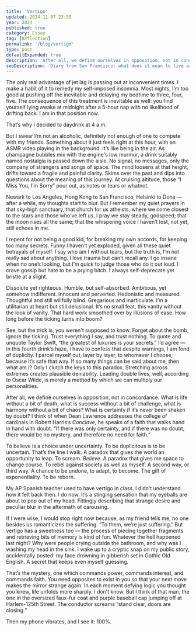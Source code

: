 ```yaml
---
title: 'Vertigo'
updated: 2024-11-07 23:59
year: 2024
published: true
category: Essay
tag: [Reflection]
permalink: '/blog/vertigo'
type: post
defaultExpanded: true
description: 'After all, we define ourselves in opposition, not in concordance. What is life without a bit of death, what is success without a bit of challenge, what is harmony without a bit of chaos? What is certainty if it’s never been shaken by doubt?'
seoDescription: 'Diary from San Francisco: what does it mean to live as a contradiction. To be duplicitous is to be uncertain. Without that uncertainty, there will be no doubt, and therefore no faith.'
---
```


The only real advantage of jet lag is passing out at inconvenient times. I make a habit of it to remedy my self-imposed insomnia. Most nights, I’m too good at pushing off the inevitable and delaying my bedtime to three, four, five. The consequence of this treatment is inevitable as well: you find yourself lying awake at midnight after a 5-hour nap with no likelihood of drifting back. I am in that position now.

That’s why I decided to daydrink at 4 a.m.

But I swear I’m not an alcoholic, definitely not enough of one to compete with my friends. Something about it just feels right at this hour, with an ASMR video playing in the background. It’s like being in the air. As champagne bubbles mix with the engine's low murmur, a drink suitably named nostalgia is passed down the aisle. No signal, no messages, only the company of strangers and songs of space. The mind loosens at that height, drifts toward a fragile and painful clarity. Skims over the past and dips into questions about the meaning of this journey. At cruising altitude, those “I Miss You, I’m Sorry” pour out, as notes or tears or whatnot.

Newark to Los Angeles, Hong Kong to San Francisco, Helsinki to Doha — after a while, my thoughts start to blur. But I remember my quiet prayers in that sky-high sanctuary, that church for us atheists, where we come closest to the stars and those who’ve left us. I pray we stay steady, godspeed; that the moon rises all the same; that the whispering voice I haven’t lost, not yet, still echoes in me.

I repent for not being a good kid, for breaking my own accords, for keeping too many secrets. Funny I haven’t yet exploded, given all these quiet betrayals of myself. I say who am I without tears, but the truth is, I’m not really sad about anything. I love trauma but can’t recall any. I go insane when no one’s looking, but I’m quick to judge those who do it out loud. I crave gossip but hate to be a prying bitch. I always self-deprecate yet bristle at a slight.

Dissolute yet righteous. Humble, but self-absorbed. Ambitious, yet somehow indifferent. Innocent and perverted. Hedonistic and measured. Thoughtful and still willfully blind. Gregarious and inarticulate. I’m a utilitarian at heart but still delusional. It’s no small feat, this vanity without the look of vanity. That hard work smoothed over by illusions of ease. How long before the ticking turns into boom?

See, but the trick is, you weren't supposed to know. Forget about the bomb, ignore the ticking. Trust everything I say, and trust nothing. To quote and unquote Taylor Swift, “the greatest of luxuries is your secrets.” I’d agree — in this fourth drink’s haze, I have to confess that despite warnings, I am fond of duplicity. I parcel myself out, layer by layer, to whomever I choose, because it’s safe that way. If so many things can be said about me, then what am I? Only I clutch the keys to this paradox. Stretching across extremes creates plausible deniability. Leading double lives, well, according to Oscar Wilde, is merely a method by which we can multiply our personalities.

After all, we define ourselves in opposition, not in concordance. What is life without a bit of death, what is success without a bit of challenge, what is harmony without a bit of chaos? What is certainty if it’s never been shaken by doubt? I think of when Dean Lawrence addresses the college of cardinals in Robert Harris’s _Conclave_, he speaks of a faith that walks hand in hand with doubt. “If there was only certainty, and if there was no doubt, there would be no mystery, and therefore no need for faith.”

To believe is a choice under uncertainty. To be duplicitous is to be uncertain. That’s the line I walk. A paradox that gives the world an opportunity to leap. To scream. _Believe_. A paradox that gives me space to change course. To rebel against society as well as myself. A second way, or third way. A chance to be undone, to adapt, to become. The gift of exponentiality. To be reborn.

My AP Spanish teacher used to have vertigo in class. I didn’t understand how it felt back then. I do now. It’s a stinging sensation that my eyeballs are about to pop out of my head. Fittingly describing that strange desire and peculiar blur in the aftermath of carousing.

If I were wise, I would stop right now because, as my friend tells me, no one besides us romanticizes the suffering. “To them, we’re just suffering.” But vertigo has a sweetness too — the process of piecing together fragments and retrieving bits of memory is kind of fun. Whatever the hell happened last night? Why were people crying outside the bathroom, and why was I washing my head in the sink. I wake up to a cryptic snap on my public story, accidentally posted: my face drowning in gibberish set in Gothic Old English. A secret that keeps even myself guessing.

That’s the mystery, one which commands power, commands interest, and commands faith. You need opposites to exist in you so that your next move makes the mirror strange again. In each moment defying logic you thought you knew, life unfolds more sharply. I don’t know. But I think of that man, the one in the oversized faux-fur coat and purple baseball cap jumping off at Harlem-125th Street. The conductor screams “stand clear, doors are closing.”

Then my phone vibrates, and I see it: 100%.
